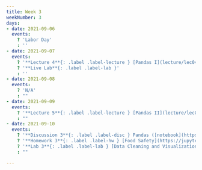 ```yaml
---
title: Week 3
weekNumber: 3
days:
- date: 2021-09-06
  events:
    ? 'Labor Day'
    : ''
- date: 2021-09-07
  events:
    ? '**Lecture 4**{: .label .label-lecture } [Pandas I](lecture/lec04)'
    ? '**Live Lab**{: .label .label-lab }'
    : ''
- date: 2021-09-08
  events:
    ? 'N/A'
    : ""
- date: 2021-09-09
  events:
    ? '**Lecture 5**{: .label .label-lecture } [Pandas II](lecture/lec05)'
    : ""
- date: 2021-09-10
  events:
    ? '**Discussion 3**{: .label .label-disc } Pandas ([notebook](https://data100.datahub.berkeley.edu/hub/user-redirect/git-pull?repo=https%3A%2F%2Fgithub.com%2FDS-100%2Ffa21&urlpath=lab%2Ftree%2Ffa21%2Fdisc%2Fdisc03%2Fdisc03-pandas-student-blank.ipynb&branch=main)) ([pdf](https://drive.google.com/file/d/1o76HdcnXWGxCATo9w8zToTb_dYekrssr/view?usp=sharing))'
    ? '**Homework 3**{: .label .label-hw } [Food Safety](https://jupyterhub.github.io/nbgitpuller/link?hub=https://data100.datahub.berkeley.edu/&repo=https://github.com/DS-100/fa21&branch=main) (due Sept 16)'
    ? '**Lab 3**{: .label .label-lab } [Data Cleaning and Visualization](https://data100.datahub.berkeley.edu/hub/user-redirect/git-pull?repo=https%3A%2F%2Fgithub.com%2FDS-100%2Ffa21&urlpath=lab%2Ftree%2Ffa21%2Flab%2Flab03%2Flab03.ipynb&branch=main) (due Sept 14)'
    : ""

---
```

